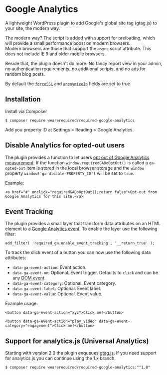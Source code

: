 # Google Analytics

A lightweight WordPress plugin to add Google's global site tag (gtag.js) to your site, the modern way.

The modern way? The script is added with support for preloading, which will provide a small performance boost on modern browsers.  
Modern browsers are those that support the `async` script attribute. This does not include IE 9 and older mobile browsers.

Beside that, the plugin doesn't do more. No fancy report view in your admin, no authentication requirements, no additional scripts, and no ads for random blog posts.

By default the [`forceSSL`](https://developers.google.com/analytics/devguides/collection/analyticsjs/field-reference#forceSSL) and [`anonymizeIp`](https://developers.google.com/analytics/devguides/collection/analyticsjs/field-reference#anonymizeIp) fields are set to true.

## Installation

Install via Composer

	$ composer require wearerequired/required-google-analytics

Add you property ID at Settings > Reading > Google Analytics.

## Disable Analytics for opted-out users

The plugin provides a function to let users [opt out of Google Analytics measurement](https://developers.google.com/analytics/devguides/collection/gtagjs/user-opt-out). If the function `window.requiredGADoOptOut()` is called a `ga-opted-out` item is stored in the local browser storage and the `window` property `window['ga-disable-PROPERTY_ID']` will be set to `true`.

Example:

	<a href="#" onclick="requiredGADoOptOut();return false">Opt-out from Google Analytics for this site.</a>

## Event Tracking

The plugin provides a small layer that transform data attributes on an HTML element to a [Google Analytics event](https://developers.google.com/analytics/devguides/collection/gtagjs/events). To enable the layer use the following filter:

	add_filter( 'required_ga.enable_event_tracking', '__return_true' );

To track the click event of a button you can now use the following data attributes:

* `data-ga-event-action`: Event action.
* `data-ga-event-on`: Optional. Event trigger. Defaults to `click` and can be any [DOM event](https://developer.mozilla.org/en-US/docs/Web/Events).
* `data-ga-event-category`:  Optional. Event category.
* `data-ga-event-label`: Optional. Event label.
* `data-ga-event-value`: Optional. Event value.

Example usage:

	<button data-ga-event-action="xyz">Click me!</button>

	<button data-ga-event-action="play_video" data-ga-event-category="engagement">Click me!</button>

## Support for analytics.js (Universal Analytics)

Starting with version 2.0 the plugin enqueues [gtag.js](https://developers.google.com/analytics/devguides/collection/gtagjs/). If you need support for analytics.js you can continue using the 1.x branch.

	$ composer require wearerequired/required-google-analytics:"^1.0"
